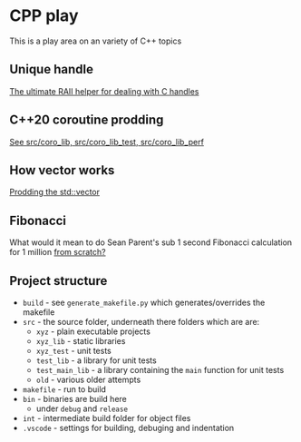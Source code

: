 # CPP play

This is a play area on an variety of C++ topics

## Unique handle

[The ultimate RAII helper for dealing with C handles](src/cpp_util_lib/unique_handle.md)

## C++20 coroutine prodding

[See src/coro_lib, src/coro_lib_test, src/coro_lib_perf](src/coro_lib/)

## How vector works

[Prodding the std::vector](src/how_vector_works/README.md)

## Fibonacci

What would it mean to do Sean Parent's sub 1 second Fibonacci calculation
for 1 million [from scratch?](src/fibonacci/README.md)

## Project structure

- `build` - see `generate_makefile.py` which generates/overrides the makefile
- `src` - the source folder, underneath there folders which are are:
  - `xyz` - plain executable projects
  - `xyz_lib` - static libraries
  - `xyz_test` - unit tests
  - `test_lib` - a library for unit tests
  - `test_main_lib` - a library containing the `main` function for unit tests
  - `old` - various older attempts
- `makefile` - run to build
- `bin` - binaries are build here
  - under `debug` and `release`
- `int` - intermediate build folder for object files
- `.vscode` - settings for building, debuging and indentation
